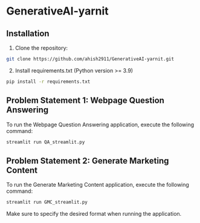 # GenerativeAI-yarnit

## Installation

1. Clone the repository:

```bash
git clone https://github.com/ahish2911/GenerativeAI-yarnit.git
```

2. Install requirements.txt (Python version >= 3.9)

```bash
pip install -r requirements.txt
```

## Problem Statement 1: Webpage Question Answering

To run the Webpage Question Answering application, execute the following command:

```bash
streamlit run QA_streamlit.py
```

## Problem Statement 2: Generate Marketing Content

To run the Generate Marketing Content application, execute the following command:

```bash
streamlit run GMC_streamlit.py
```

Make sure to specify the desired format when running the application.
```

